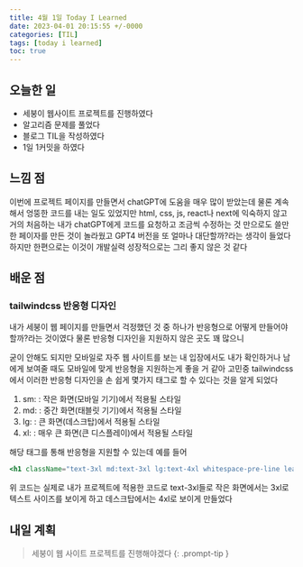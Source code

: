 ```yaml
---
title: 4월 1일 Today I Learned
date: 2023-04-01 20:15:55 +/-0000
categories: [TIL]
tags: [today i learned]
toc: true
---
```


## 오늘한 일

* 세붕이 웹사이트 프로젝트를 진행하였다
* 알고리즘 문제를 풀었다
* 블로그 TIL을 작성하였다
* 1일 1커밋을 하였다

## 느낌 점

이번에 프로젝트 페이지를 만들면서 chatGPT에 도움을 매우 많이 받았는데 물론 계속해서 엉뚱한 코드를 내는 일도 있었지만 html, css, js, react나 next에 익숙하지 않고 거의 처음하는 내가 chatGPT에게 코드를 요청하고 조금씩 수정하는 것 만으로도 쓸만한 페이자를 만든 것이 놀라웠고 GPT4 버전을 또 얼마나 대단할까?라는 생각이 들었다 하지만 한편으로는 이것이 개발실력 성장적으로는 그리 좋지 않은 것 같다

## 배운 점

### tailwindcss 반응형 디자인

내가 세붕이 웹 페이지를 만들면서 걱정했던 것 중 하나가 반응형으로 어떻게 만들어야 할까?라는 것이였다 물론 반응형 디자인을 지원하지 않은 곳도 꽤 많으니

굳이 안해도 되지만 모바일로 자주 웹 사이트를 보는 내 입장에서도 내가 확인하거나 남에게 보여줄 때도 모바일에 맞게 반응형을 지원하는게 좋을 거 같아 고민중 tailwindcss에서 이러한 반응형 디자인을 손 쉽게 몇가지 태그로 할 수 있다는 것을 알게 되었다

1. sm: : 작은 화면(모바일 기기)에서 적용될 스타일
2. md: : 중간 화면(태블릿 기기)에서 적용될 스타일
3. lg: : 큰 화면(데스크탑)에서 적용될 스타일
4. xl: : 매우 큰 화면(큰 디스플레이)에서 적용될 스타일

해당 태그를 통해 반응형을 지원할 수 있는데 예를 들어 

~~~jsx
<h1 className="text-3xl md:text-3xl lg:text-4xl whitespace-pre-line leading-snug font-bold mb-4 text-left ml-5"> {selectedYear}{title} </h1> 
~~~

위 코드는 실제로 내가 프로젝트에 적용한 코드로 text-3xl들로 작은 화면에서는 3xl로 텍스트 사이즈를 보이게 하고 데스크탑에서는 4xl로 보이게 만들었다

## 내일 계획

> 세붕이 웹 사이트 프로젝트를 진행해야겠다
{: .prompt-tip }